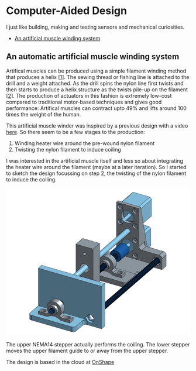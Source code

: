 # Computer-Aided Design

I just like building, making and testing sensors and mechanical curiosities. 

* [An artificial muscle winding system](artificial_muscle_winder.md)



## An automatic artificial muscle winding system

Artifical muscles can be produced using a simple filament winding method that produces a helix [[1]](http://science.sciencemag.org/content/343/6173/868). The sewing thread or fishing line is attached to the drill and a weight attached. As the drill spins the nylon line first twists and then starts to produce a helix structure as the twists pile-up on the filament [[2]](https://www.youtube.com/watch?v=1A2LUbJjDQ0). The production of actuators in this fashion is extremely low-cost compared to traditional motor-based techniques and gives good performance: Artifical muscles can contract upto 49% and lifts around 100 times the weight of the human. 

This artificial muscle winder was inspired by a previous design with a video [here](https://www.youtube.com/watch?v=iMMGfzYXwAU). So there seem to be a few stages to the production: 

1. Winding heater wire around the pre-wound nylon filament
2. Twisting the nylon filament to induce coiling

I was interested in the artificial muscle itself and less so about integrating the heater wire around the filament (maybe at a later iteration). So I started to sketch the design focussing on step 2, the twisting of the nylon filament to induce the coiling. 

![Automatic Artificial Muscle Winder](images/artificial_muscle_winder.png)

The upper NEMA14 stepper actually performs the coiling. The lower stepper moves the upper filament guide to or away from the upper stepper. 

The design is based in the cloud at [OnShape](https://cad.onshape.com/documents/d8cfb3fe114fd1b4f46390e4/w/83a8605fd9dbd7406fb6c8f0/e/be26834f6866e28efb1d0bc9)

